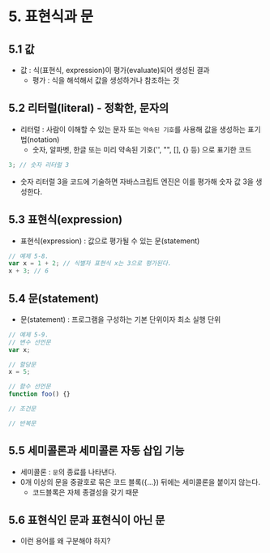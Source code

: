 # 5. 표현식과 문

## 5.1 값

- 값 : 식(표현식, expression)이 평가(evaluate)되어 생성된 결과
  - 평가 : 식을 해석해서 값을 생성하거나 참조하는 것

## 5.2 리터럴(literal) - 정확한, 문자의

- 리터럴 : 사람이 이해할 수 있는 문자 또는 `약속된 기호`를 사용해 값을 생성하는 표기법(notation)
  - 숫자, 알파벳, 한글 또는 미리 약속된 기호('', "", [], {} 등) 으로 표기한 코드

```js
3; // 숫자 리터럴 3
```

- 숫자 리터럴 3을 코드에 기술하면 자바스크립트 엔진은 이를 평가해 숫자 값 3을 생성한다.

## 5.3 표현식(expression)

- 표현식(expression) : 값으로 평가될 수 있는 문(statement)

```js
// 예제 5-8.
var x = 1 + 2; // 식별자 표현식 x는 3으로 평가된다.
x + 3; // 6
```

## 5.4 문(statement)

- 문(statement) : 프로그램을 구성하는 기본 단위이자 최소 실행 단위

```js
// 예제 5-9.
// 변수 선언문
var x;

// 할당문
x = 5;

// 함수 선언문
function foo() {}

// 조건문

// 반복문
```

## 5.5 세미콜론과 세미콜론 자동 삽입 기능

- 세미콜론 : `문`의 종료를 나타낸다.
- 0개 이상의 문을 중괄호로 묶은 코드 블록({...}) 뒤에는 세미콜론을 붙이지 않는다.
  - 코드블록은 자체 종결성을 갖기 때문

## 5.6 표현식인 문과 표현식이 아닌 문

- 이런 용어를 왜 구분해야 하지?
